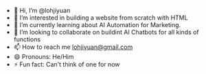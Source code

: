 - 👋 Hi, I’m @lohjiyuan
- 👀 I’m interested in building a website from scratch with HTML
- 🌱 I’m currently learning about AI Automation for Marketing.
- 💞️ I’m looking to collaborate on buildint AI Chatbots for all kinds of functions
- 📫 How to reach me lohjiyuan@gmail.com
- 😄 Pronouns: He/Him
- ⚡ Fun fact: Can't think of one for now

<!---
lohjiyuan/lohjiyuan is a ✨ special ✨ repository because its `README.md` (this file) appears on your GitHub profile.
You can click the Preview link to take a look at your changes.
--->
